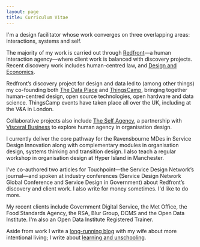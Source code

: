 ```yaml
---
layout: page
title: Curriculum Vitae
---
```

I'm a design facilitator whose work converges on three overlapping areas: interactions, systems and self.

The majority of my work is carried out through [Redfront](http://redfront.co.uk)—a human interaction agency—where client work is balanced with discovery projects. Recent discovery work includes human-centred law, and [Design and Economics](https://medium.com/design-and-economics).

Redfront’s discovery project for design and data led to (among other things) my co-founding both [The Data Place](https://thedata.place) and [ThingsCamp](https://things.camp), bringing together human-centred design, open source technologies, open hardware and data science. ThingsCamp events have taken place all over the UK, including at the V&A in London.

Collaborative projects also include [The Self Agency](http://theself.agency), a partnership with [Visceral Business](http://visceralbusiness.com) to explore human agency in organisation design.

I currently deliver the core pathway for the Ravensbourne MDes in Service Design Innovation along with complementary modules in organisation design, systems thinking and transition design.  I also teach a regular workshop in organisation design at Hyper Island in Manchester.

I've co-authored two articles for Touchpoint—the Service Design Network’s journal—and spoken at industry conferences (Service Design Network Global Conference and Service Design in Government) about Redfront’s discovery and client work. I also write for money sometimes. I'd like to do more.

My recent clients include Government Digital Service, the Met Office, the Food Standards Agency, the RSA, Blur Group, DCMS and the Open Data Institute. I'm also an Open Data Institute Registered Trainer.

Aside from work I write a [long-running blog](http://theminimallist.com) with my wife about more intentional living; I write about [learning and unschooling](https://medium.com/learning-outsiders).